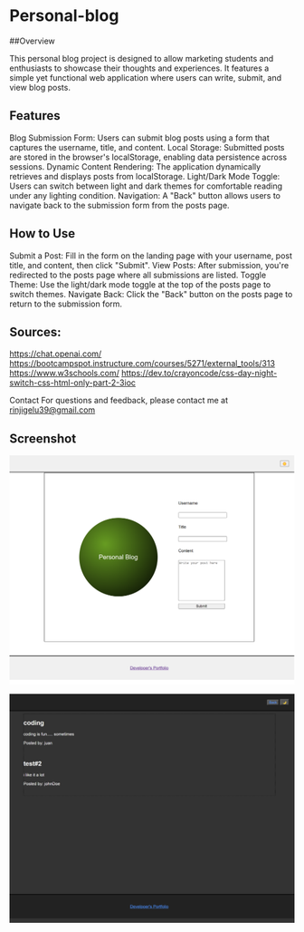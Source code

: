 # Personal-blog

##Overview

This personal blog project is designed to allow marketing students and enthusiasts to showcase their thoughts and experiences. It features a simple yet functional web application where users can write, submit, and view blog posts.

## Features

Blog Submission Form: Users can submit blog posts using a form that captures the username, title, and content.
Local Storage: Submitted posts are stored in the browser's localStorage, enabling data persistence across sessions.
Dynamic Content Rendering: The application dynamically retrieves and displays posts from localStorage.
Light/Dark Mode Toggle: Users can switch between light and dark themes for comfortable reading under any lighting condition.
Navigation: A "Back" button allows users to navigate back to the submission form from the posts page.

## How to Use
Submit a Post: Fill in the form on the landing page with your username, post title, and content, then click "Submit".
View Posts: After submission, you're redirected to the posts page where all submissions are listed.
Toggle Theme: Use the light/dark mode toggle at the top of the posts page to switch themes.
Navigate Back: Click the "Back" button on the posts page to return to the submission form.



## Sources:

https://chat.openai.com/
https://bootcampspot.instructure.com/courses/5271/external_tools/313
https://www.w3schools.com/
https://dev.to/crayoncode/css-day-night-switch-css-html-only-part-2-3ioc

Contact
For questions and feedback, please contact me at rinjigelu39@gmail.com

## Screenshot
![alt text](_C__Users_rinji_bootcamp_challenges_week-4-personal-blog_Personal-blog_index.html.png)

![alt text](_C__Users_rinji_bootcamp_challenges_week-4-personal-blog_Personal-blog_blog.html.png)